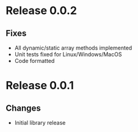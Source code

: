 # Release 0.0.2
## Fixes
* All dynamic/static array methods implemented
* Unit tests fixed for Linux/Windows/MacOS
* Code formatted

# Release 0.0.1
## Changes
* Initial library release

